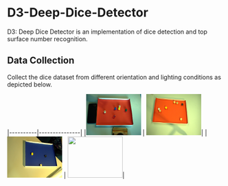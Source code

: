 # D3-Deep-Dice-Detector

D3: Deep Dice Detector is an implementation of dice detection and top surface number recognition.

## Data Collection

Collect the dice dataset from different orientation and lighting conditions as depicted below.

|----------|---------------|
|<img src="./images/2018-10-08@13-38-29.png" width="128" height="96"> | <img src="./images/2019-01-09@13-49-52.png" width="128" height="96">|
|<img src="./images/2018-10-08@16-09-35.png" width="128" height="96"> | <img src="./images/2018-10-08@13-46-48.png" width="128" height="96">|


